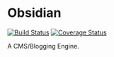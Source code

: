 # Obsidian

[![Build Status](https://travis-ci.org/Nulifier/Obsidian.svg?branch=master)](https://travis-ci.org/Nulifier/Obsidian)
[![Coverage Status](https://coveralls.io/repos/Nulifier/Obsidian/badge.svg?branch=master&service=github)](https://coveralls.io/github/Nulifier/Obsidian?branch=master)

A CMS/Blogging Engine.